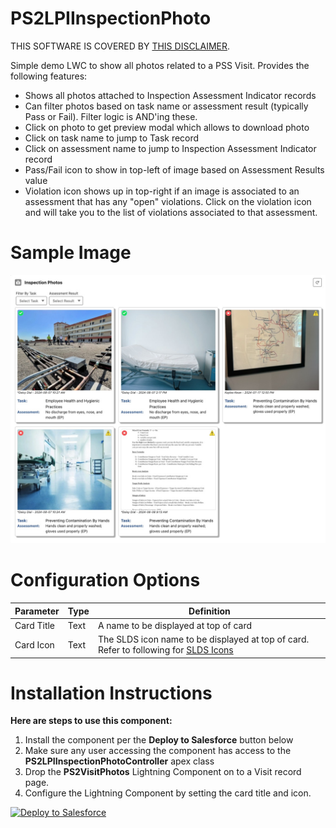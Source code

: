 # PS2LPIInspectionPhoto
THIS SOFTWARE IS COVERED BY [THIS DISCLAIMER](https://raw.githubusercontent.com/thedges/Disclaimer/master/disclaimer.txt).

Simple demo LWC to show all photos related to a PSS Visit. Provides the following features:
* Shows all photos attached to Inspection Assessment Indicator records
* Can filter photos based on task name or assessment result (typically Pass or Fail). Filter logic is AND'ing these.
* Click on photo to get preview modal which allows to download photo
* Click on task name to jump to Task record
* Click on assessment name to jump to Inspection Assessment Indicator record
* Pass/Fail icon to show in top-left of image based on Assessment Results value
* Violation icon shows up in top-right if an image is associated to an assessment that has any "open" violations. Click on the violation icon and will take you to the list of violations associated to that assessment.

# Sample Image
![alt text](https://github.com/thedges/PS2LPIInspectionPhoto/blob/main/PS2LPIInspectionPhoto.jpg "PS2LPIInspectionPhoto")

# Configuration Options

| Parameter  | Type | Definition |
| ------------- | ------------- |------------- |
| Card Title | Text | A name to be displayed at top of card |
| Card Icon | Text | The SLDS icon name to be displayed at top of card. Refer to following for [SLDS Icons](https://www.lightningdesignsystem.com/icons/) |

# Installation Instructions

<b>Here are steps to use this component:</b>
  1. Install the component per the **Deploy to Salesforce** button below
  2. Make sure any user accessing the component has access to the **PS2LPIInspectionPhotoController** apex class
  3. Drop the **PS2VisitPhotos** Lightning Component on to a Visit record page.
  4. Configure the Lightning Component by setting the card title and icon.

     
<a href="https://githubsfdeploy.herokuapp.com?owner=thedges&repo=PS2LPIInspectionPhoto&ref=main">
  <img alt="Deploy to Salesforce"
       src="https://raw.githubusercontent.com/afawcett/githubsfdeploy/master/deploy.png">
</a>
